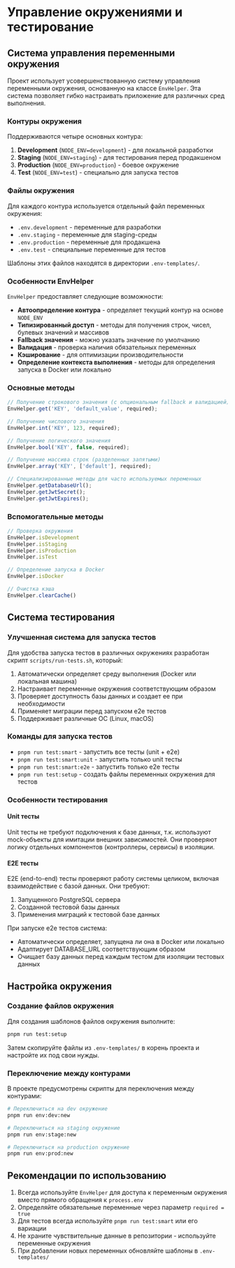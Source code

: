 # Управление окружениями и тестирование

## Система управления переменными окружения

Проект использует усовершенствованную систему управления переменными окружения, основанную на классе `EnvHelper`. Эта система позволяет гибко настраивать приложение для различных сред выполнения.

### Контуры окружения

Поддерживаются четыре основных контура:

1. **Development** (`NODE_ENV=development`) - для локальной разработки
2. **Staging** (`NODE_ENV=staging`) - для тестирования перед продакшеном
3. **Production** (`NODE_ENV=production`) - боевое окружение
4. **Test** (`NODE_ENV=test`) - специально для запуска тестов

### Файлы окружения

Для каждого контура используется отдельный файл переменных окружения:

- `.env.development` - переменные для разработки
- `.env.staging` - переменные для staging-среды
- `.env.production` - переменные для продакшена
- `.env.test` - специальные переменные для тестов

Шаблоны этих файлов находятся в директории `.env-templates/`.

### Особенности EnvHelper

`EnvHelper` предоставляет следующие возможности:

- **Автоопределение контура** - определяет текущий контур на основе `NODE_ENV`
- **Типизированный доступ** - методы для получения строк, чисел, булевых значений и массивов
- **Fallback значения** - можно указать значение по умолчанию
- **Валидация** - проверка наличия обязательных переменных
- **Кэширование** - для оптимизации производительности
- **Определение контекста выполнения** - методы для определения запуска в Docker или локально

### Основные методы

```typescript
// Получение строкового значения (с опциональным fallback и валидацией)
EnvHelper.get('KEY', 'default_value', required);

// Получение числового значения
EnvHelper.int('KEY', 123, required);

// Получение логического значения
EnvHelper.bool('KEY', false, required);

// Получение массива строк (разделенных запятыми)
EnvHelper.array('KEY', ['default'], required);

// Специализированные методы для часто используемых переменных
EnvHelper.getDatabaseUrl();
EnvHelper.getJwtSecret();
EnvHelper.getJwtExpires();
```

### Вспомогательные методы

```typescript
// Проверка окружения
EnvHelper.isDevelopment
EnvHelper.isStaging
EnvHelper.isProduction
EnvHelper.isTest

// Определение запуска в Docker
EnvHelper.isDocker

// Очистка кэша
EnvHelper.clearCache()
```

## Система тестирования

### Улучшенная система для запуска тестов

Для удобства запуска тестов в различных окружениях разработан скрипт `scripts/run-tests.sh`, который:

1. Автоматически определяет среду выполнения (Docker или локальная машина)
2. Настраивает переменные окружения соответствующим образом
3. Проверяет доступность базы данных и создает ее при необходимости
4. Применяет миграции перед запуском e2e тестов
5. Поддерживает различные ОС (Linux, macOS)

### Команды для запуска тестов

- `pnpm run test:smart` - запустить все тесты (unit + e2e)
- `pnpm run test:smart:unit` - запустить только unit тесты
- `pnpm run test:smart:e2e` - запустить только e2e тесты
- `pnpm run test:setup` - создать файлы переменных окружения для тестов

### Особенности тестирования

#### Unit тесты

Unit тесты не требуют подключения к базе данных, т.к. используют mock-объекты для имитации внешних зависимостей. Они проверяют логику отдельных компонентов (контроллеры, сервисы) в изоляции.

#### E2E тесты

E2E (end-to-end) тесты проверяют работу системы целиком, включая взаимодействие с базой данных. Они требуют:

1. Запущенного PostgreSQL сервера
2. Созданной тестовой базы данных
3. Применения миграций к тестовой базе данных

При запуске e2e тестов система:
- Автоматически определяет, запущена ли она в Docker или локально
- Адаптирует DATABASE_URL соответствующим образом
- Очищает базу данных перед каждым тестом для изоляции тестовых данных

## Настройка окружения

### Создание файлов окружения

Для создания шаблонов файлов окружения выполните:

```bash
pnpm run test:setup
```

Затем скопируйте файлы из `.env-templates/` в корень проекта и настройте их под свои нужды.

### Переключение между контурами

В проекте предусмотрены скрипты для переключения между контурами:

```bash
# Переключиться на dev окружение
pnpm run env:dev:new

# Переключиться на staging окружение
pnpm run env:stage:new

# Переключиться на production окружение
pnpm run env:prod:new
```

## Рекомендации по использованию

1. Всегда используйте `EnvHelper` для доступа к переменным окружения вместо прямого обращения к `process.env`
2. Определяйте обязательные переменные через параметр `required = true`
3. Для тестов всегда используйте `pnpm run test:smart` или его вариации
4. Не храните чувствительные данные в репозитории - используйте переменные окружения
5. При добавлении новых переменных обновляйте шаблоны в `.env-templates/` 